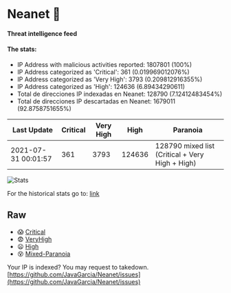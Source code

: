 # Neanet :hocho:
#### Threat intelligence feed
#### The stats:

- IP Address with malicious activities reported: 1807801 (100%)
- IP Address categorized as 'Critical':  361 (0.019969012076%)
- IP Address categorized as 'Very High':  3793 (0.209812916355%)
- IP Address categorized as 'High':  124636 (6.89434290611)
- Total de direcciones IP indexadas en Neanet:  128790 (7.12412483454%)
- Total de direcciones IP descartadas en Neanet:  1679011 (92.8758751655%)

| Last Update | Critical | Very High | High | Paranoia |
| --- | --- | --- | --- | --- |
| 2021-07-31 00:01:57 | 361 | 3793 | 124636 | 128790 mixed list (Critical + Very High + High)|

![Stats](https://docs.google.com/spreadsheets/d/e/2PACX-1vSnaNMIXVabIpDJjufMlzH7poXnshF3mgd8Is1g9ytUEzVsP5my4Trn8f-xkoLLQ38xpL3HtmUexLo6/pubchart?oid=501124687&format=image)

For the historical stats go to: [link](/stats.csv)
## Raw
- :scream: [Critical](https://raw.githubusercontent.com/JavaGarcia/Neanet/master/blacklists/neanet_critical.txt)
- :fearful: [VeryHigh](https://raw.githubusercontent.com/JavaGarcia/Neanet/master/blacklists/neanet_veryHigh.txtt)
- :frowning: [High](https://raw.githubusercontent.com/JavaGarcia/Neanet/master/blacklists/neanet_high.txt)
- :dizzy_face: [Mixed-Paranoia](https://raw.githubusercontent.com/JavaGarcia/Neanet/master/blacklists/neanet_all.txt)


Your IP is indexed? You may request to takedown. [https://github.com/JavaGarcia/Neanet/issues](https://github.com/JavaGarcia/Neanet/issues)
































































































































































































































































































































































































































































































































































































































































































































































































































































































































































































































































































































































































































































































































































































































































































































































































































































































































































































































































































































































































































































































































































































































































































































































































































































































































































































































































































































































































































































































































































































































































































































































































































































































































































































































































































































































































































































































































































































































































































































































































































































































































































































































































































































































































































































































































































































































































































































































































































































































































































































































































































































































































































































































































































































































































































































































































































































































































































































































































































































































































































































































































































































































































































































































































































































































































































































































































































































































































































































































































































































































































































































































































































































































































































































































































































































































































































































































































































































































































































































































































































































































